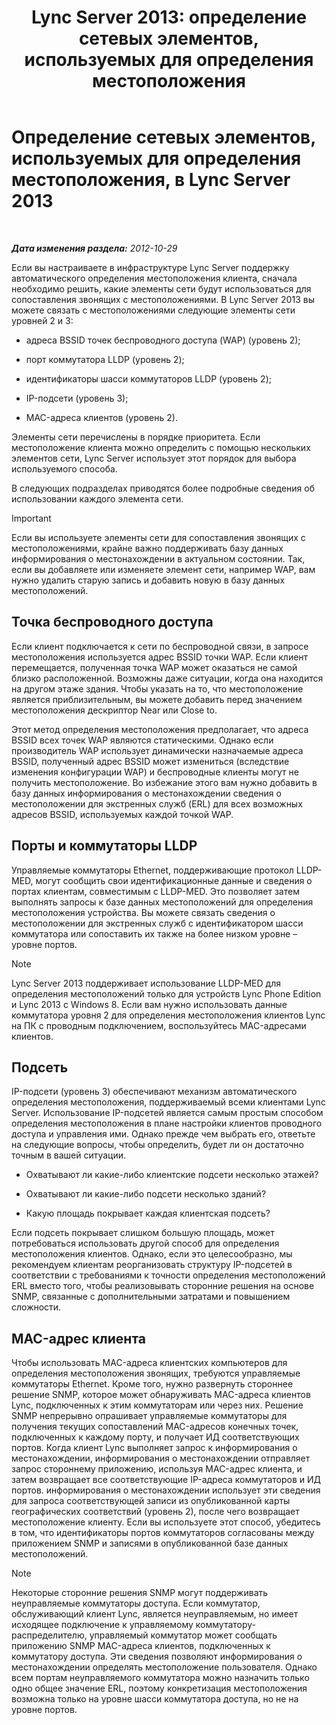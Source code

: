 ﻿---
title: 'Lync Server 2013: определение сетевых элементов, используемых для определения местоположения'
TOCTitle: Определение сетевых элементов, используемых для определения местоположения
ms:assetid: 7538779d-055d-44ed-8dd7-11c45fc1b9f5
ms:mtpsurl: https://technet.microsoft.com/ru-ru/library/Gg398567(v=OCS.15)
ms:contentKeyID: 49310199
ms.date: 05/19/2016
mtps_version: v=OCS.15
ms.translationtype: HT
---

# Определение сетевых элементов, используемых для определения местоположения, в Lync Server 2013

 

_**Дата изменения раздела:** 2012-10-29_

Если вы настраиваете в инфраструктуре Lync Server поддержку автоматического определения местоположения клиента, сначала необходимо решить, какие элементы сети будут использоваться для сопоставления звонящих с местоположениями. В Lync Server 2013 вы можете связать с местоположениями следующие элементы сети уровней 2 и 3:

  - адреса BSSID точек беспроводного доступа (WAP) (уровень 2);

  - порт коммутатора LLDP (уровень 2);

  - идентификаторы шасси коммутаторов LLDP (уровень 2);

  - IP-подсети (уровень 3);

  - MAC-адреса клиентов (уровень 2).

Элементы сети перечислены в порядке приоритета. Если местоположение клиента можно определить с помощью нескольких элементов сети, Lync Server использует этот порядок для выбора используемого способа.

В следующих подразделах приводятся более подробные сведения об использовании каждого элемента сети.

> [!IMPORTANT]  
> Если вы используете элементы сети для сопоставления звонящих с местоположениями, крайне важно поддерживать базу данных информирования о местонахождении в актуальном состоянии. Так, если вы добавляете или изменяете элемент сети, например WAP, вам нужно удалить старую запись и добавить новую в базу данных местоположений.

## Точка беспроводного доступа

Если клиент подключается к сети по беспроводной связи, в запросе местоположения используется адрес BSSID точки WAP. Если клиент перемещается, полученная точка WAP может оказаться не самой близко расположенной. Возможны даже ситуации, когда она находится на другом этаже здания. Чтобы указать на то, что местоположение является приблизительным, вы можете добавить перед значением местоположения дескриптор Near или Close to.

Этот метод определения местоположения предполагает, что адреса BSSID всех точек WAP являются статическими. Однако если производитель WAP использует динамически назначаемые адреса BSSID, полученный адрес BSSID может измениться (вследствие изменения конфигурации WAP) и беспроводные клиенты могут не получить местоположение. Во избежание этого вам нужно добавить в базу данных информирования о местонахождении сведения о местоположении для экстренных служб (ERL) для всех возможных адресов BSSID, используемых каждой точкой WAP.

## Порты и коммутаторы LLDP

Управляемые коммутаторы Ethernet, поддерживающие протокол LLDP-MED, могут сообщить свои идентификационные данные и сведения о портах клиентам, совместимым с LLDP-MED. Это позволяет затем выполнять запросы к базе данных местоположений для определения местоположения устройства. Вы можете связать сведения о местоположении для экстренных служб с идентификатором шасси коммутатора или сопоставить их также на более низком уровне – уровне портов.

> [!NOTE]  
> Lync Server 2013 поддерживает использование LLDP-MED для определения местоположений только для устройств Lync Phone Edition и Lync 2013 с Windows 8. Если вам нужно использовать данные коммутатора уровня 2 для определения местоположения клиентов Lync на ПК с проводным подключением, воспользуйтесь MAC-адресами клиентов.

## Подсеть

IP-подсети (уровень 3) обеспечивают механизм автоматического определения местоположения, поддерживаемый всеми клиентами Lync Server. Использование IP-подсетей является самым простым способом определения местоположения в плане настройки клиентов проводного доступа и управления ими. Однако прежде чем выбрать его, ответьте на следующие вопросы, чтобы определить, будет ли он достаточно точным в вашей ситуации.

  - Охватывают ли какие-либо клиентские подсети несколько этажей?

  - Охватывают ли какие-либо подсети несколько зданий?

  - Какую площадь покрывает каждая клиентская подсеть?

Если подсеть покрывает слишком большую площадь, может потребоваться использовать другой способ для определения местоположения клиентов. Однако, если это целесообразно, мы рекомендуем клиентам реорганизовать структуру IP-подсетей в соответствии с требованиями к точности определения местоположений ERL вместо того, чтобы реализовывать сторонние решения на основе SNMP, связанные с дополнительными затратами и повышением сложности.

## MAC-адрес клиента

Чтобы использовать MAC-адреса клиентских компьютеров для определения местоположения звонящих, требуются управляемые коммутаторы Ethernet. Кроме того, нужно развернуть стороннее решение SNMP, которое может обнаруживать MAC-адреса клиентов Lync, подключенных к этим коммутаторам или через них. Решение SNMP непрерывно опрашивает управляемые коммутаторы для получения текущих сопоставлений MAC-адресов конечных точек, подключенных к каждому порту, и получает ИД соответствующих портов. Когда клиент Lync выполняет запрос к информирования о местонахождении, информирования о местонахождении отправляет запрос стороннему приложению, используя MAC-адрес клиента, и затем возвращает все соответствующие IP-адреса коммутаторов и ИД портов. информирования о местонахождении использует эти сведения для запроса соответствующей записи из опубликованной карты географических соответствий (уровень 2), после чего возвращает местоположение клиенту. Если вы используете этот способ, убедитесь в том, что идентификаторы портов коммутаторов согласованы между приложением SNMP и записями в опубликованной базе данных местоположений.

> [!NOTE]  
> Некоторые сторонние решения SNMP могут поддерживать неуправляемые коммутаторы доступа. Если коммутатор, обслуживающий клиент Lync, является неуправляемым, но имеет исходящее подключение к управляемому коммутатору-распределителю, управляемый коммутатор может сообщать приложению SNMP MAC-адреса клиентов, подключенных к коммутатору доступа. Эти сведения позволяют информирования о местонахождении определять местоположение пользователя. Однако всем портам неуправляемого коммутатора можно назначить только одно общее значение ERL, поэтому конкретизация местоположения возможна только на уровне шасси коммутатора доступа, но не на уровне портов.
